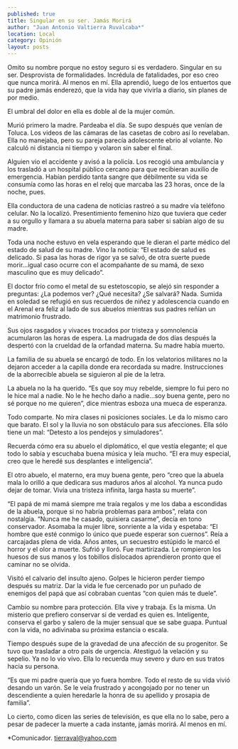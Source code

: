 ```yaml
---
published: true
title: Singular en su ser. Jamás Morirá
author: "Juan Antonio Valtierra Ruvalcaba*"
location: Local
category: Opinión
layout: posts
---
```


Omito su nombre porque no estoy seguro si es verdadero.
Singular en su ser. Desprovista de formalidades. Incrédula de fatalidades, por eso creo que nunca morirá. Al menos en mí. Ella aprendió, luego de los entuertos que su padre jamás enderezó, que la vida hay que vivirla a diario, sin planes de por medio.

El umbral del dolor en ella es doble al de la mujer común.

Murió primero la madre. Pardeaba el día. Se supo después que venían de Toluca. Los videos de las cámaras de las casetas de cobro así lo revelaban. Ella no manejaba, pero su pareja parecía adolescente ebrio al volante. No calculó ni distancia ni tiempo y volaron sin saber el final.

Alguien vio el accidente y avisó a la policía. Los recogió una ambulancia y los trasladó a un hospital público cercano para que recibieran auxilio de emergencia. Habían perdido tanta sangre que débilmente su vida se consumía como las horas en el reloj que marcaba las 23 horas, once de la noche, pues.

Ella conductora de una cadena de noticias rastreó a su madre vía teléfono celular. No la localizó. Presentimiento femenino hizo que tuviera que ceder a su orgullo y llamara a su abuela materna para saber si sabían algo de su madre.

Toda una noche estuvo en vela esperando que le dieran el parte médico del estado de salud de su madre. Vino la noticia: “El estado de salud es delicado. Si pasa las horas de rigor ya se salvó, de otra suerte puede morir…igual caso ocurre con el acompañante de su mamá, de sexo masculino que es muy delicado”.

El doctor frío como el metal de su estetoscopio, se alejó sin responder a preguntas: ¿La podemos ver? ¿Qué necesita? ¿Se salvará?
Nada. Sumida en soledad se refugió en sus recuerdos de niñez y adolescencia cuando en el Arenal era feliz al lado de sus abuelos mientras sus padres reñían un matrimonio frustrado.

Sus ojos rasgados y vivaces trocados por tristeza y somnolencia acumularon las horas de espera. La madrugada de dos días después la despertó con la crueldad de la orfandad materna. Su madre había muerto.

La familia de su abuela se encargó de todo. En los velatorios militares no la dejaron acceder a la capilla donde era recordada su madre. Instrucciones de la aborrecible abuela se siguieron al pie de la letra.

La abuela no la ha querido. “Es que soy muy rebelde, siempre lo fui pero no le hice mal a nadie. No le he hecho daño a nadie…soy buena gente, pero no sé porque no me quieren”, dice mientras esboza una mueca de esperanza.

Todo comparte. No mira clases ni posiciones sociales. Le da lo mismo caro que barato. El sol y la lluvia no son obstáculo para sus afecciones. Ella sólo tiene un mal: “Detesto a los pendejos y simuladores”.

Recuerda cómo era su abuelo el diplomático, el que vestía elegante; el que todo lo sabía y escuchaba buena música y leía mucho. “El era muy especial, creo que le heredé sus desplantes e inteligencia”.

El otro abuelo, el materno, era muy buena gente, pero “creo que la abuela mala lo orilló a que dedicara sus maduros años al alcohol. Ya nunca pudo dejar de tomar. Vivía una tristeza infinita, larga hasta su muerte”.

“El papá de mi mamá siempre me traía regalos y me los daba a escondidas de la abuela, porque si no habría problemas para ambos”, relata con nostalgia.
“Nunca me he casado, quisiera casarme”, decía en tono conservador. Asomaba la mujer libre, sonriente a la vida y espetaba: “El hombre que esté conmigo lo único que puede esperar son cuernos”. Reía a carcajadas plena de vida.
Años antes, un secuestro estúpido le marcó el horror y el olor a muerte. Sufrió y lloró. Fue martirizada. Le rompieron los huesos de sus manos y los tobillos dislocados aprendieron pronto que el caminar no se olvida.

Visitó el calvario del insulto ajeno. Golpes le hicieron perder tiempo después su matriz. Dar la vida le fue cercenado por un puñado de enemigos del papá que así cobraban cuentas “con quien más te duele”.

Cambio su nombre para protección. Ella vive y trabaja. Es la misma. Un misterio que prefiero conservar si de verdad es quien es. Inteligente, conserva el garbo y salero de la mujer sensual que se sabe guapa.
Puntual con la vida, no adivinaba su próxima estancia o escala.

Tiempo después supe de la gravedad de una afección de su progenitor. Se tuvo que trasladar a otro país de urgencia. Atestiguó la velación y su sepelio. Ya no lo vio vivo. Ella lo recuerda muy severo y duro en sus tratos hacia su persona.

“Es que mi padre quería que yo fuera hombre. Todo el resto de su vida vivió desando un varón. Se le veía frustrado y acongojado por no tener un descendiente a quien heredarle la honra de su apellido y prosapia de familia”.

Lo cierto, como dicen las series de televisión, es que ella no lo sabe, pero a pesar de padecer la muerte a cada instante, jamás morirá. Al menos en mí.

*Comunicador. tierraval@yahoo.com
